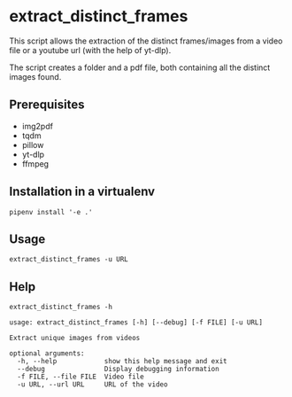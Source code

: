 # extract_distinct_frames

This script allows the extraction of the distinct frames/images from a video file or a youtube url (with the help of yt-dlp).

The script creates a folder and a pdf file, both containing all the distinct images found.

## Prerequisites

- img2pdf
- tqdm
- pillow
- yt-dlp
- ffmpeg

## Installation in a virtualenv

```
pipenv install '-e .'
```

## Usage

```
extract_distinct_frames -u URL
```

## Help

```
extract_distinct_frames -h
```

```
usage: extract_distinct_frames [-h] [--debug] [-f FILE] [-u URL]

Extract unique images from videos

optional arguments:
  -h, --help            show this help message and exit
  --debug               Display debugging information
  -f FILE, --file FILE  Video file
  -u URL, --url URL     URL of the video
```
